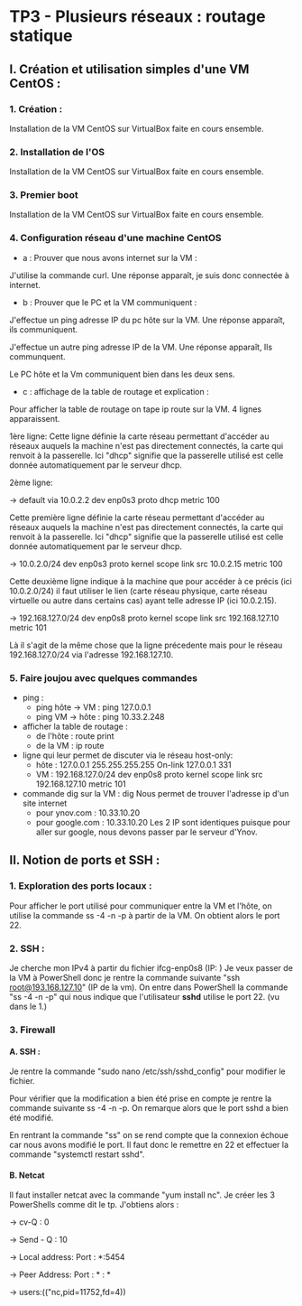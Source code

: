 # TP3 - Plusieurs réseaux : routage statique

## I. Création et utilisation simples d'une VM CentOS :

### 1. Création :

Installation de la VM CentOS sur VirtualBox faite en cours ensemble.

### 2. Installation de l'OS

Installation de la VM CentOS sur VirtualBox faite en cours ensemble.

### 3. Premier boot

Installation de la VM CentOS sur VirtualBox faite en cours ensemble.

### 4. Configuration réseau d'une machine CentOS

- a : Prouver que nous avons internet sur la VM :

J'utilise la commande curl. Une réponse apparaît, je suis donc connectée à internet.

- b : Prouver que le PC et la VM communiquent :

J'effectue un ping adresse IP du pc hôte sur la VM. Une réponse apparaît, ils communiquent.

J'effectue un autre ping adresse IP de la VM. Une réponse apparaît, Ils communquent.

Le PC hôte et la Vm communiquent bien dans les deux sens.

- c : affichage de la table de routage et explication :

Pour afficher la table de routage on tape ip route sur la VM. 4 lignes apparaissent.

1ère ligne: 
Cette ligne définie la carte réseau permettant d'accéder au réseaux auquels la machine n'est pas directement connectés, la carte qui renvoit à la passerelle. Ici "dhcp" signifie que la passerelle utilisé est celle donnée automatiquement par le serveur dhcp.

2ème ligne: 

→ default via 10.0.2.2 dev enp0s3 proto dhcp metric 100

Cette première ligne définie la carte réseau permettant d'accéder au réseaux auquels la machine n'est pas directement connectés, la carte qui renvoit à la passerelle. 
Ici "dhcp" signifie que la passerelle utilisé est celle donnée automatiquement par le serveur dhcp.

→ 10.0.2.0/24 dev enp0s3 proto kernel scope link src 10.0.2.15 metric 100

Cette deuxième ligne indique à la machine que pour accéder à ce précis (ici 10.0.2.0/24) il faut utiliser le lien (carte réseau physique, carte réseau virtuelle ou autre dans certains cas) ayant telle adresse IP (ici 10.0.2.15).

→ 192.168.127.0/24 dev enp0s8 proto kernel scope link src 192.168.127.10 metric 101

Là il s'agit de la même chose que la ligne précedente mais pour le réseau 192.168.127.0/24 via l'adresse 192.168.127.10.

### 5. Faire joujou avec quelques commandes

- ping :
    - ping hôte → VM : ping 127.0.0.1
    - ping VM → hôte : ping 10.33.2.248
- afficher la table de routage :
    - de l'hôte : route print
    - de la VM : ip route
- ligne qui leur permet de discuter via le réseau host-only:
    - hôte : 127.0.0.1  255.255.255.255  On-link  127.0.0.1  331
    - VM : 192.168.127.0/24 dev enp0s8 proto kernel scope link src 192.168.127.10 metric 101
- commande dig sur la VM :
dig Nous permet de trouver l'adresse ip d'un site internet
    - pour ynov.com : 10.33.10.20
    - pour google.com : 10.33.10.20
Les 2 IP sont identiques puisque pour aller sur google, nous devons passer par le serveur d'Ynov.

## II. Notion de ports et SSH :
### 1. Exploration des ports locaux :
Pour afficher le port utilisé pour communiquer entre la VM et l'hôte, on utilise la commande ss -4 -n -p à partir de la VM. On obtient alors le port 22.

### 2. SSH :
Je cherche mon IPv4 à partir du fichier ifcg-enp0s8 (IP: ) Je veux passer de la VM à PowerShell donc je rentre la commande suivante  "ssh root@193.168.127.10" (IP de la vm). On entre dans PowerShell la commande "ss -4 -n -p" qui nous indique que l'utilisateur  **sshd** utilise le port 22. (vu dans le 1.)

### 3. Firewall
#### A. SSH :
 Je rentre la commande "sudo nano /etc/ssh/sshd_config" pour modifier le fichier.

Pour vérifier que la modification a bien été prise en compte je rentre la commande suivante ss -4 -n -p. On remarque alors que le port sshd a bien été modifié.

En rentrant la commande "ss" on se rend compte que la connexion échoue car nous avons modifié le port. Il faut donc le remettre en 22 et effectuer la commande "systemctl restart sshd".

#### B. Netcat

Il faut installer netcat avec la commande "yum install nc". Je créer les 3 PowerShells comme dit le tp. J'obtiens alors :

→ cv-Q : 0

→ Send - Q : 10

→ Local address: Port : *:5454

→ Peer Address: Port : * : * 

→ users:(("nc,pid=11752,fd=4))

